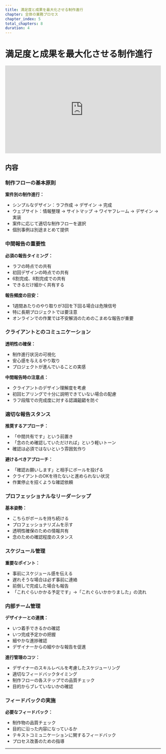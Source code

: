 ```yaml
---
title: 満足度と成果を最大化させる制作進行
chapter: 全体の業務プロセス
chapter_index: 5
total_chapters: 8
duration: 4
---
```


# 満足度と成果を最大化させる制作進行

<div style="position: relative; padding-bottom: 56.25%; height: 0;"><iframe src="https://www.loom.com/embed/a841b06555944c76920b7eba3f0ff5ea?sid=6eaa3b13-ef1a-4d32-af26-88c696702726" frameborder="0" webkitallowfullscreen mozallowfullscreen allowfullscreen style="position: absolute; top: 0; left: 0; width: 100%; height: 100%;"></iframe></div>

## 内容

### 制作フローの基本原則

**案件別の制作進行：**
- シンプルなデザイン：ラフ作成 → デザイン → 完成
- ウェブサイト：情報整理 → サイトマップ → ワイヤフレーム → デザイン → 実装
- 案件に応じて適切な制作フローを選択
- 個別事例は別途まとめて提供

### 中間報告の重要性

**必須の報告タイミング：**
- ラフの時点での共有
- 初回デザインの時点での共有
- 6割完成、8割完成での共有
- できるだけ細かく共有する

**報告頻度の目安：**
- 1週間あたりのやり取りが3回を下回る場合は危険信号
- 特に長期プロジェクトでは要注意
- オンラインでの作業では不安解消のためのこまめな報告が重要

### クライアントとのコミュニケーション

**透明性の確保：**
- 制作進行状況の可視化
- 安心感を与えるやり取り
- プロジェクトが進んでいることの実感

**中間報告時の注意点：**
- クライアントのデザイン理解度を考慮
- 初回ヒアリングで十分に説明できていない場合の配慮
- ラフ段階での完成度に対する認識齟齬を防ぐ

### 適切な報告スタンス

**推奨するアプローチ：**
- 「中間共有です」という前置き
- 「念のため確認していただければ」という軽いトーン
- 確認は必須ではないという雰囲気作り

**避けるべきアプローチ：**
- 「確認お願いします」と相手にボールを投げる
- クライアントのOKを待たないと進められない状況
- 作業停止を招くような確認依頼

### プロフェッショナルなリーダーシップ

**基本姿勢：**
- こちらがボールを持ち続ける
- プロフェッショナリズムを示す
- 透明性確保のための情報共有
- 念のための確認程度のスタンス

### スケジュール管理

**重要なポイント：**
- 事前にスケジュール感を伝える
- 遅れそうな場合は必ず事前に連絡
- 前倒しで完成した場合も報告
- 「これぐらいかかる予定です」→「これぐらいかかりました」の流れ

### 内部チーム管理

**デザイナーとの連携：**
- いつ着手できるかの確認
- いつ完成予定かの把握
- 細やかな進捗確認
- デザイナーからの細やかな報告を促進

**進行管理のコツ：**
- デザイナーのスキルレベルを考慮したスケジューリング
- 適切なフィードバックタイミング
- 制作フローの各ステップでの品質チェック
- 目的からブレていないかの確認

### フィードバックの実施

**必要なフィードバック：**
- 制作物の品質チェック
- 目的に沿った内容になっているか
- テキストコミュニケーションに関するフィードバック
- プロセス改善のための指導

---

